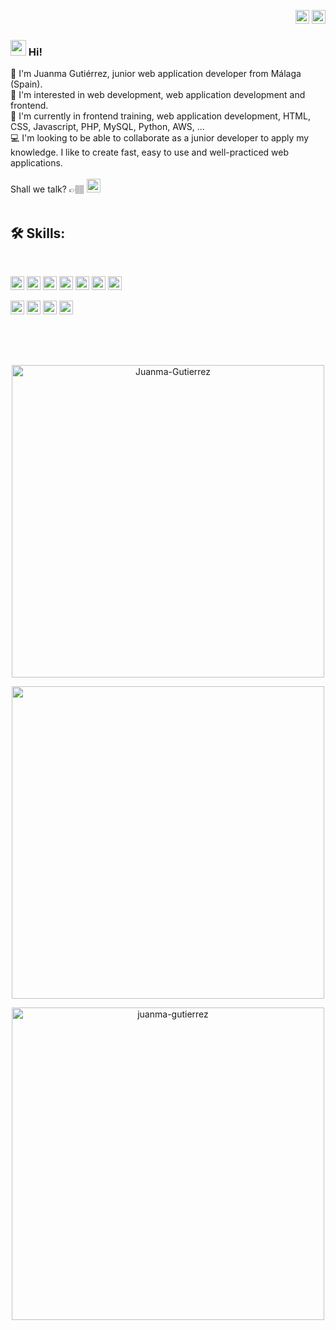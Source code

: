 <p align="right">
<a href="https://github.com/Juanma-Gutierrez/Juanma-Gutierrez/blob/main/README.md" target="_blank" rel="noopener noreferrer"><img height="22" src="https://cdn-icons-png.flaticon.com/512/197/197593.png" alt="Readme en español"></a>
<a href="https://github.com/Juanma-Gutierrez/Juanma-Gutierrez/blob/main/README_en.md" target="_blank" rel="noopener noreferrer"><img height="22" src="https://cdn-icons-png.flaticon.com/512/197/197374.png" alt="Readme en español"></a></p>

### <img src="https://media.giphy.com/media/hvRJCLFzcasrR4ia7z/giphy.gif" width="25px">  Hi! 

👋 I'm Juanma Gutiérrez, junior web application developer from Málaga (Spain).<br>
👀 I'm interested in web development, web application development and frontend.<br>
🌱 I'm currently in frontend training, web application development, HTML, CSS, Javascript, PHP, MySQL, Python, AWS, ...<br>
💻 I'm looking to be able to collaborate as a junior developer to apply my knowledge. I like to create fast, easy to use and well-practiced web applications.
<br>
<br>
Shall we talk? 👉🏽 <a href="https://www.linkedin.com/in/juanmanuelgutierrezm/" target="_blank" rel="noopener noreferrer"><img height="22" src="https://img.shields.io/badge/-LinkedIn-055786?style=flat&logo=linkedin&logoColor=white" alt="LinkedIn"></a>
<br>
<br>
## 🛠 Skills:
<br>
<p>
<img height="22" src="https://img.shields.io/badge/-HTML5-055786?style=flat&logo=html5&logoColor=white">
<img height="22" src="https://img.shields.io/badge/-CSS3-055786?style=flat&logo=css3&logoColor=white">
<img height="22" src="https://img.shields.io/badge/-Javascript-055786?style=flat&logo=javascript&logoColor=white">
<img height="22" src="https://img.shields.io/badge/-PHP-055786?style=flat&logo=php&logoColor=white">
<img height="22" src="https://img.shields.io/badge/-Python-055786?style=flat&logo=python&logoColor=white">
<img height="22" src="https://img.shields.io/badge/-MySQL-055786?style=flat&logo=mysql&logoColor=white">
<img height="22" src="https://img.shields.io/badge/-Wordpress-055786?style=flat&logo=wordpress&logoColor=white">
</p>
<p>
<img height="22" src="https://img.shields.io/badge/-Windows-565656?style=flat&logo=windows&logoColor=white">
<img height="22" src="https://img.shields.io/badge/-Linux-565656?style=flat&logo=linux&logoColor=white">
<img height="22" src="https://img.shields.io/badge/-VSCode-565656?style=flat&logo=visualstudiocode&logoColor=white">
<img height="22" src="https://komarev.com/ghpvc/?username=juanma-gutierrez&label=Visitas&color=055786&style=flat" alt="juanma-gutierrez" />

## 
  
<br>
  
<br>
<p align="center">
<img width="500" src="https://github-readme-stats.vercel.app/api?username=Juanma-Gutierrez&show_icons=true&theme=tokyonight" alt="Juanma-Gutierrez" />
</p>
<p align="center">
  <img width="500" src="https://github-readme-stats.vercel.app/api/top-langs/?username=Juanma-Gutierrez&theme=tokyonight" />
</p>
<p align="center"><a href="https://github.com/ryo-ma/github-profile-trophy"><img width="500" src="https://github-profile-trophy.vercel.app/?username=juanma-gutierrez&theme=dracula" alt="juanma-gutierrez" /></a>
</p>
